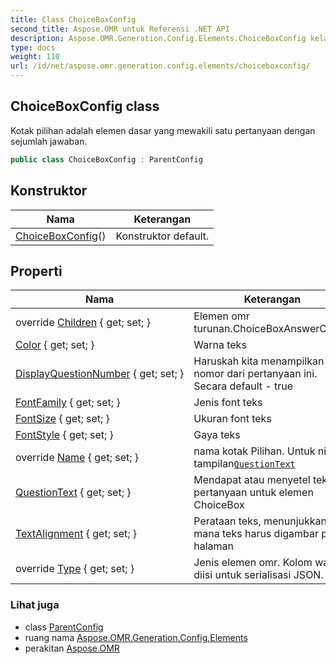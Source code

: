 ```yaml
---
title: Class ChoiceBoxConfig
second_title: Aspose.OMR untuk Referensi .NET API
description: Aspose.OMR.Generation.Config.Elements.ChoiceBoxConfig kelas. Kotak pilihan adalah elemen dasar yang mewakili satu pertanyaan dengan sejumlah jawaban.
type: docs
weight: 110
url: /id/net/aspose.omr.generation.config.elements/choiceboxconfig/
---
```

## ChoiceBoxConfig class

Kotak pilihan adalah elemen dasar yang mewakili satu pertanyaan dengan sejumlah jawaban.

```csharp
public class ChoiceBoxConfig : ParentConfig
```

## Konstruktor

| Nama | Keterangan |
| --- | --- |
| [ChoiceBoxConfig](choiceboxconfig/)() | Konstruktor default. |

## Properti

| Nama | Keterangan |
| --- | --- |
| override [Children](../../aspose.omr.generation.config.elements/choiceboxconfig/children/) { get; set; } | Elemen omr turunan.ChoiceBoxAnswerConfig |
| [Color](../../aspose.omr.generation.config.elements/choiceboxconfig/color/) { get; set; } | Warna teks |
| [DisplayQuestionNumber](../../aspose.omr.generation.config.elements/choiceboxconfig/displayquestionnumber/) { get; set; } | Haruskah kita menampilkan nomor dari pertanyaan ini. Secara default - true |
| [FontFamily](../../aspose.omr.generation.config.elements/choiceboxconfig/fontfamily/) { get; set; } | Jenis font teks |
| [FontSize](../../aspose.omr.generation.config.elements/choiceboxconfig/fontsize/) { get; set; } | Ukuran font teks |
| [FontStyle](../../aspose.omr.generation.config.elements/choiceboxconfig/fontstyle/) { get; set; } | Gaya teks |
| override [Name](../../aspose.omr.generation.config.elements/choiceboxconfig/name/) { get; set; } | nama kotak Pilihan. Untuk nilai tampilan[`QuestionText`](./questiontext/) |
| [QuestionText](../../aspose.omr.generation.config.elements/choiceboxconfig/questiontext/) { get; set; } | Mendapat atau menyetel teks pertanyaan untuk elemen ChoiceBox |
| [TextAlignment](../../aspose.omr.generation.config.elements/choiceboxconfig/textalignment/) { get; set; } | Perataan teks, menunjukkan di mana teks harus digambar pada halaman |
| override [Type](../../aspose.omr.generation.config.elements/choiceboxconfig/type/) { get; set; } | Jenis elemen omr. Kolom wajib diisi untuk serialisasi JSON. |

### Lihat juga

* class [ParentConfig](../../aspose.omr.generation.config/parentconfig/)
* ruang nama [Aspose.OMR.Generation.Config.Elements](../../aspose.omr.generation.config.elements/)
* perakitan [Aspose.OMR](../../)


